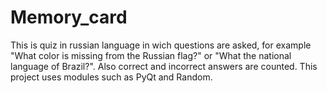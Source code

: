 # Memory_card
This is quiz in russian language in wich questions are asked, for example "What color is missing from the Russian flag?" or "What the national language of Brazil?".
Also correct and incorrect answers are counted.
This project uses modules such as PyQt and Random.
